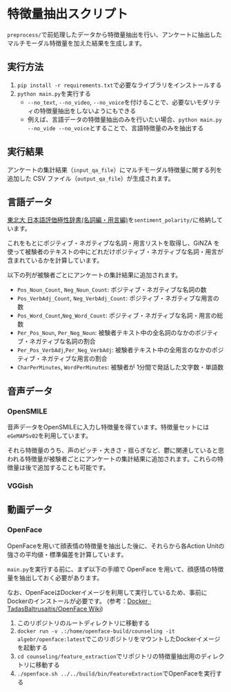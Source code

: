 # 特徴量抽出スクリプト

`preprocess/`で前処理したデータから特徴量抽出を行い、アンケートに抽出したマルチモーダル特徴量を加えた結果を生成します。

## 実行方法

1. `pip install -r requirements.txt`で必要なライブラリをインストールする
2. `python main.py`を実行する
   - `--no_text`, `--no_video`, `--no_voice`を付けることで、必要ないモダリティの特徴量抽出をしないようにもできる
   - 例えば、言語データの特徴量抽出のみを行いたい場合、`python main.py --no_vide --no_voice`とすることで、言語特徴量のみを抽出する

## 実行結果

アンケートの集計結果（`input_qa_file`）にマルチモーダル特徴量に関する列を追加した CSV ファイル（`output_qa_file`）が生成されます。

## 言語データ

[東北大 日本語評価極性辞書(名詞編・用言編)](https://www.cl.ecei.tohoku.ac.jp/Open_Resources-Japanese_Sentiment_Polarity_Dictionary.html)を`sentiment_polarity/`に格納しています。

これをもとにポジティブ・ネガティブな名詞・用言リストを取得し、GiNZA を使って被験者のテキストの中にどれだけポジティブ・ネガティブな名詞・用言が含まれているかを計算しています。

以下の列が被験者ごとにアンケートの集計結果に追加されます。

- `Pos_Noun_Count`, `Neg_Noun_Count`: ポジティブ・ネガティブな名詞の数
- `Pos_VerbAdj_Count`, `Neg_VerbAdj_Count`: ポジティブ・ネガティブな用言の数
- `Pos_Word_Count`,`Neg_Word_Count`: ポジティブ・ネガティブな名詞・用言の総数
- `Per_Pos_Noun`, `Per_Neg_Noun`: 被験者テキスト中の全名詞のなかのポジティブ・ネガティブな名詞の割合
- `Per_Pos_VerbAdj`,`Per_Neg_VerbAdj`: 被験者テキスト中の全用言のなかのポジティブ・ネガティブな用言の割合
- `CharPerMinutes`, `WordPerMinutes`: 被験者が 1分間で発話した文字数・単語数

## 音声データ

### OpenSMILE

音声データをOpenSMILEに入力し特徴量を得ています。特徴量セットには`eGeMAPSv02`を利用しています。

それら特徴量のうち、声のピッチ・大きさ・揺らぎなど、鬱に関連していると思われる特徴量が被験者ごとにアンケートの集計結果に追加されます。これらの特徴量は後で追加することも可能です。

### VGGish


## 動画データ

### OpenFace

OpenFaceを用いて顔表情の特徴量を抽出した後に、それらから各Action Unitの強さの平均値・標準偏差を計算しています。

`main.py`を実行する前に、まず以下の手順で OpenFace を用いて、顔感情の特徴量を抽出しておく必要があります。

なお、OpenFaceはDockerイメージを利用して実行しているため、事前にDockerのインストールが必要です。
(参考：[Docker · TadasBaltrusaitis/OpenFace Wiki](https://github.com/TadasBaltrusaitis/OpenFace/wiki/Docker))

1. このリポジトリのルートディレクトリに移動する
2. `docker run -v .:/home/openface-build/counseling -it algebr/openface:latest`でこのリポジトリをマウントしたDockerイメージを起動する
3. `cd counseling/feature_extraction`でリポジトリの特徴量抽出用のディレクトリに移動する
4. `./openface.sh ../../build/bin/FeatureExtraction`でOpenFaceを実行する